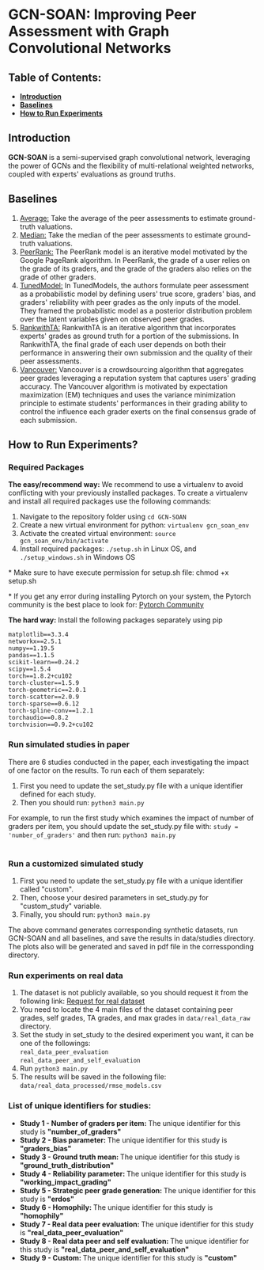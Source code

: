 # GCN-SOAN: Improving Peer Assessment with Graph Convolutional Networks
<section>
  <h2>Table of Contents:</h2>
  <ul>
  <li><a href="#introduction"><b>Introduction</b></a></li>
  <li><a href="#baselines"><b>Baselines</b></a></li>
  <li><a href="#run"><b>How to Run Experiments</b></a></li>
  </ul>
</section>

<!-- introduction -->
<section>
  <h2 id="introduction">Introduction</h2>
  <p>
  <b>GCN-SOAN</b> is a semi-supervised graph convolutional network, leveraging the power of GCNs and the flexibility of multi-relational weighted networks, coupled with experts' evaluations as ground truths.
  <br>
</section>

<!-- baselines -->
<section>
  <h2 id="baselines">Baselines</h2>
  <ol>
    <li><a href="https://en.wikipedia.org/wiki/Average">Average:</a> Take the average of the peer assessments to estimate ground-truth valuations.</li>
    <li><a href="https://en.wikipedia.org/wiki/Median">Median:</a> Take the median of the peer assessments to estimate ground-truth valuations.</li>
    <li><a href="https://arxiv.org/pdf/1405.7192.pdf">PeerRank:</a> The PeerRank model is an iterative model motivated by the Google PageRank algorithm. In PeerRank, the grade of a user relies on the grade of its graders, and the grade of the graders also relies on the grade of other graders.</li>
    <li><a href="https://arxiv.org/pdf/1307.2579.pdf">TunedModel:</a> In TunedModels, the authors formulate peer assessment as a probabilistic model by defining users' true score, graders' bias, and graders' reliability with peer grades as the only inputs of the model. They framed the probabilistic model as a posterior distribution problem over the latent variables given on observed peer grades.</li>
    <li><a href="https://ieeexplore.ieee.org/abstract/document/8252331">RankwithTA:</a> RankwithTA is an iterative algorithm that incorporates experts' grades as ground truth for a portion of the submissions. In RankwithTA, the final grade of each user depends on both their performance in answering their own submission and the quality of their peer assessments.</li>
    <li><a href="https://arxiv.org/pdf/1308.5273.pdf">Vancouver:</a> Vancouver is a crowdsourcing algorithm that aggregates peer grades leveraging a reputation system that captures users' grading accuracy. The Vancouver algorithm is motivated by expectation maximization (EM) techniques and uses the variance minimization principle to estimate students' performances in their grading ability to control the influence each grader exerts on the final consensus grade of each submission.</li>
  </ol>
</section>

<!-- How to Run Experiments -->
<section>
  <h2 id="run">How to Run Experiments?</h2>
  <h3>Required Packages</h3>
  <p><strong>The easy/recommend way:</strong> We recommend to use a virtualenv to avoid conflicting with your previously installed packages. To create a virtualenv and install all required packages use the following commands:
    <ol>
      <li>Navigate to the repository folder using <code>cd GCN-SOAN</code></li>
      <!-- <li>pip3 install virtualenv</li> -->
      <li>Create a new virtual environment for python: <code>virtualenv gcn_soan_env</code></li>
      <li>Activate the created virtual environment: <code>source gcn_soan_env/bin/activate</code></li>
      <li>Install required packages: <code>./setup.sh</code> in Linux OS, and <code>./setup_windows.sh</code> in Windows OS </li>
    </ol>
  </p>
  <p>* Make sure to have execute permission for setup.sh file: chmod +x setup.sh</p>
  <p>* If you get any error during installing Pytorch on your system, the Pytorch community is the best place to look for: <a href="https://discuss.pytorch.org/">Pytorch Community</a></p>
  <p><strong>The hard way:</strong> Install the following packages separately using pip</p>

    matplotlib==3.3.4
    networkx==2.5.1
    numpy==1.19.5
    pandas==1.1.5
    scikit-learn==0.24.2
    scipy==1.5.4
    torch==1.8.2+cu102
    torch-cluster==1.5.9
    torch-geometric==2.0.1
    torch-scatter==2.0.9
    torch-sparse==0.6.12
    torch-spline-conv==1.2.1
    torchaudio==0.8.2
    torchvision==0.9.2+cu102

  <h3>Run simulated studies in paper</h3>
  <p>
    There are 6 studies conducted in the paper, each investigating the impact of one factor on the results. To run each of them separately:
    <ol>
      <li>First you need to update the set_study.py file with a unique identifier defined for each study.</li>
      <li>Then you should run: <code>python3 main.py</code></li>
    </ol>
    For example, to run the first study which examines the impact of number of graders per item, you should update the set_study.py file with: <code>study = 'number_of_graders'</code> and then run: <code>python3 main.py</code><br><br>
  </p>
  <h3>Run a customized simulated study</h3>
  <p>
    <ol>
      <li>First you need to update the set_study.py file with a unique identifier called "custom".</li>
      <li>Then, choose your desired parameters in set_study.py for "custom_study" variable.</li>
      <li>Finally, you should run: <code>python3 main.py</code></li>
    </ol>
  </p>
  <p>
    The above command generates corresponding synthetic datasets, run GCN-SOAN and all baselines, and save the results in data/studies directory. The plots also will be generated and saved in pdf file in the corressponding directory.
  </p>

  <h3>Run experiments on real data</h3>
  <ol>
    <li>The dataset is not publicly available, so you should request it from the following link: <a href="http://www.tml.cs.uni-tuebingen.de/team/luxburg/code_and_data/peer_grading_data_request_new.php">Request for real dataset</a></li>
    <li>You need to locate the 4 main files of the dataset containing peer grades, self grades, TA grades, and max grades in <code>data/real_data_raw</code> directory.</li>
    <li>Set the study in set_study to the desired experiment you want, it can be one of the followings: <br> 
      <code>real_data_peer_evaluation</code><br>
      <code>real_data_peer_and_self_evaluation</code>
    </li>
    <li>Run <code>python3 main.py</code></li>
    <li>The results will be saved in the following file: <code>data/real_data_processed/rmse_models.csv</code></li>
  </ol>

  <h3>List of unique identifiers for studies:</h3>
  <p>
    <ul>
      <li>
        <b>Study 1 - Number of graders per item: </b> The unique identifier for this study is <strong>"number_of_graders"</strong>
      </li>
      <li>
        <b>Study 2 - Bias parameter: </b> The unique identifier for this study is <strong>"graders_bias"</strong>
      </li>
      <li>
        <b>Study 3 - Ground truth mean: </b> The unique identifier for this study is <strong>"ground_truth_distribution"</strong>
      </li>
      <li>
        <b>Study 4 - Reliability parameter: </b> The unique identifier for this study is <strong>"working_impact_grading"</strong>
      </li>
      <li>
        <b>Study 5 - Strategic peer grade generation: </b> The unique identifier for this study is <strong>"erdos"</strong>
      </li>
      <li>
        <b>Study 6 - Homophily: </b> The unique identifier for this study is <strong>"homophily"</strong>
      </li>
      <li>
        <b>Study 7 - Real data peer evaluation: </b> The unique identifier for this study is <strong>"real_data_peer_evaluation"</strong>
      </li>
      <li>
        <b>Study 8 - Real data peer and self evaluation: </b> The unique identifier for this study is <strong>"real_data_peer_and_self_evaluation"</strong>
      </li>
      <li>
        <b>Study 9 - Custom: </b> The unique identifier for this study is <strong>"custom"</strong>
      </li>
    </ul>
  </p>
</section>



